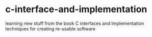 c-interface-and-implementation
==============================

learning new stuff from the book C interfaces and Implementation techniques for creating re-usable software

